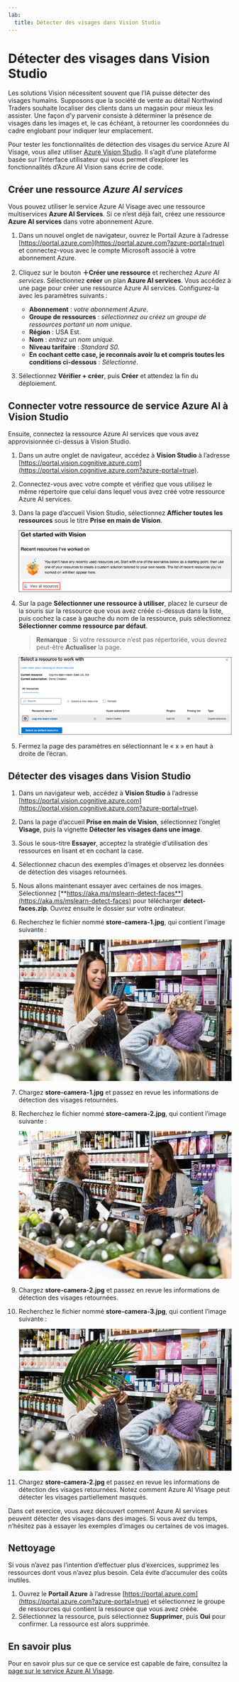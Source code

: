 ```yaml
---
lab:
  title: Détecter des visages dans Vision Studio
---
```


# Détecter des visages dans Vision Studio

Les solutions Vision nécessitent souvent que l’IA puisse détecter des visages humains. Supposons que la société de vente au détail Northwind Traders souhaite localiser des clients dans un magasin pour mieux les assister. Une façon d’y parvenir consiste à déterminer la présence de visages dans les images et, le cas échéant, à retourner les coordonnées du cadre englobant pour indiquer leur emplacement.

Pour tester les fonctionnalités de détection des visages du service Azure AI Visage, vous allez utiliser [Azure Vision Studio](https://portal.vision.cognitive.azure.com/). Il s’agit d’une plateforme basée sur l’interface utilisateur qui vous permet d’explorer les fonctionnalités d’Azure AI Vision sans écrire de code.

## Créer une ressource *Azure AI services*

Vous pouvez utiliser le service Azure AI Visage avec une ressource multiservices **Azure AI Services**. Si ce n’est déjà fait, créez une ressource **Azure AI services** dans votre abonnement Azure.

1. Dans un nouvel onglet de navigateur, ouvrez le Portail Azure à l’adresse [https://portal.azure.com](https://portal.azure.com?azure-portal=true) et connectez-vous avec le compte Microsoft associé à votre abonnement Azure.

1. Cliquez sur le bouton **&#65291;Créer une ressource** et recherchez *Azure AI services*. Sélectionnez **créer** un plan **Azure AI services**. Vous accédez à une page pour créer une ressource Azure AI services. Configurez-la avec les paramètres suivants :
    - **Abonnement** : *votre abonnement Azure*.
    - **Groupe de ressources** : *sélectionnez ou créez un groupe de ressources portant un nom unique*.
    - **Région** : USA Est.
    - **Nom** : *entrez un nom unique.*
    - **Niveau tarifaire** : *Standard S0.*
    - **En cochant cette case, je reconnais avoir lu et compris toutes les conditions ci-dessous** : *Sélectionné*.

1. Sélectionnez **Vérifier + créer**, puis **Créer** et attendez la fin du déploiement.

## Connecter votre ressource de service Azure AI à Vision Studio

Ensuite, connectez la ressource Azure AI services que vous avez approvisionnée ci-dessus à Vision Studio.

1. Dans un autre onglet de navigateur, accédez à **Vision Studio** à l’adresse [https://portal.vision.cognitive.azure.com](https://portal.vision.cognitive.azure.com?azure-portal=true).

1. Connectez-vous avec votre compte et vérifiez que vous utilisez le même répertoire que celui dans lequel vous avez créé votre ressource Azure AI services.

1. Dans la page d’accueil Vision Studio, sélectionnez **Afficher toutes les ressources** sous le titre **Prise en main de Vision**.

    ![Le lien Afficher toutes les ressources est mis en surbrillance sous Prise en main de Vision dans Vision Studio.](./media/analyze-images-vision/vision-resources.png)

1. Sur la page **Sélectionner une ressource à utiliser**, placez le curseur de la souris sur la ressource que vous avez créée ci-dessus dans la liste, puis cochez la case à gauche du nom de la ressource, puis sélectionnez **Sélectionner comme ressource par défaut**.

    > **Remarque** : Si votre ressource n’est pas répertoriée, vous devrez peut-être **Actualiser** la page.

    ![La boîte de dialogue Sélectionner une ressource à utiliser s’affiche avec la ressource Cognitive Services cog-ms-learn-vision-SUFFIX mise en surbrillance et cochée. Le bouton Sélectionner comme ressource par défaut est mis en surbrillance.](./media/analyze-images-vision/default-resource.png)

1. Fermez la page des paramètres en sélectionnant le « x » en haut à droite de l’écran.

## Détecter des visages dans Vision Studio 

1. Dans un navigateur web, accédez à **Vision Studio** à l’adresse [https://portal.vision.cognitive.azure.com](https://portal.vision.cognitive.azure.com?azure-portal=true).

1. Dans la page d’accueil **Prise en main de Vision**, sélectionnez l’onglet **Visage**, puis la vignette **Détecter les visages dans une image**.

1. Sous le sous-titre **Essayer**, acceptez la stratégie d’utilisation des ressources en lisant et en cochant la case.  

1. Sélectionnez chacun des exemples d’images et observez les données de détection des visages retournées.

1. Nous allons maintenant essayer avec certaines de nos images. Sélectionnez [**https://aka.ms/mslearn-detect-faces**](https://aka.ms/mslearn-detect-faces) pour télécharger **detect-faces.zip**. Ouvrez ensuite le dossier sur votre ordinateur.

1. Recherchez le fichier nommé **store-camera-1.jpg**, qui contient l’image suivante :

    ![Image de personnes dans un magasin.](./media/create-face-solutions/store-camera-1.jpg)

1. Chargez **store-camera-1.jpg** et passez en revue les informations de détection des visages retournées.

1. Recherchez le fichier nommé **store-camera-2.jpg**, qui contient l’image suivante :

    ![Image d’un plus grand nombre de personnes dans un magasin.](./media/create-face-solutions/store-camera-2.jpg)

1. Chargez **store-camera-2.jpg** et passez en revue les informations de détection des visages retournées.

1. Recherchez le fichier nommé **store-camera-3.jpg**, qui contient l’image suivante :

    ![Image de personnes dans un magasin avec une plante masquant un visage.](./media/create-face-solutions/store-camera-3.jpg)

1. Chargez **store-camera-2.jpg** et passez en revue les informations de détection des visages retournées. Notez comment Azure AI Visage peut détecter les visages partiellement masqués. 

Dans cet exercice, vous avez découvert comment Azure AI services peuvent détecter des visages dans des images. Si vous avez du temps, n’hésitez pas à essayer les exemples d’images ou certaines de vos images.

## Nettoyage

Si vous n’avez pas l’intention d’effectuer plus d’exercices, supprimez les ressources dont vous n’avez plus besoin. Cela évite d’accumuler des coûts inutiles.

1. Ouvrez le **Portail Azure** à l’adresse [https://portal.azure.com](https://portal.azure.com?azure-portal=true) et sélectionnez le groupe de ressources qui contient la ressource que vous avez créée.
1. Sélectionnez la ressource, puis sélectionnez **Supprimer**, puis **Oui** pour confirmer. La ressource est alors supprimée.

## En savoir plus

Pour en savoir plus sur ce que ce service est capable de faire, consultez la [page sur le service Azure AI Visage](https://learn.microsoft.com/azure/ai-services/computer-vision/overview-identity).
